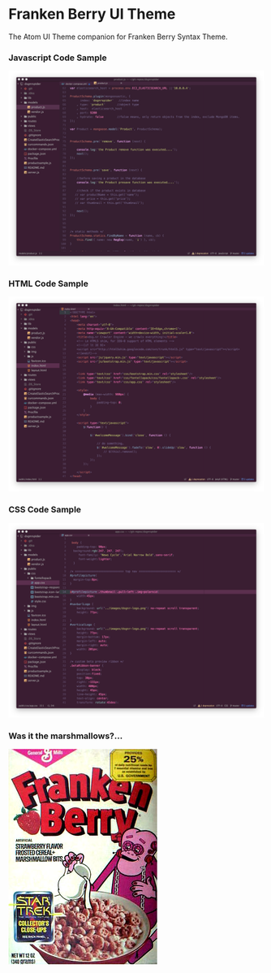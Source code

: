 # Franken Berry UI Theme

The Atom UI Theme companion for Franken Berry Syntax Theme.

### Javascript Code Sample

![](FrankenBerryUIThemeJS.png)

### HTML Code Sample
![](FrankenBerryUIThemeHTML.png)

### CSS Code Sample
![](FrankenBerryUIThemeCSS.png)

### Was it the marshmallows?...

![](franken.jpg)
